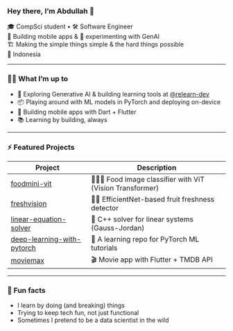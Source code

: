 ### Hey there, I’m Abdullah 👋

🎓 CompSci student • 🛠️ Software Engineer  
📱 Building mobile apps & 🤖 experimenting with GenAI  
🏗️ Making the simple things simple & the hard things possible  
📍 Indonesia

---

### 👨‍💻 What I’m up to
- 🔬 Exploring Generative AI & building learning tools at [@relearn-dev](https://github.com/relearn-dev)
- 📦 Playing around with ML models in PyTorch and deploying on-device
- 🚀 Building mobile apps with Dart + Flutter
- 📚 Learning by building, always

---

### ⚡ Featured Projects
| Project | Description |
|--------|-------------|
| [foodmini-vit](https://github.com/devdezzies/foodmini-vit) | 🍣🍕🥩 Food image classifier with ViT (Vision Transformer) |
| [freshvision](https://github.com/devdezzies/freshvision) | 🍌🍎 EfficientNet-based fruit freshness detector |
| [linear-equation-solver](https://github.com/devdezzies/linear-equation-solver) | 📐 C++ solver for linear systems (Gauss-Jordan) |
| [deep-learning-with-pytorch](https://github.com/devdezzies/deep-learning-with-pytorch) | 🧠 A learning repo for PyTorch ML tutorials |
| [moviemax](https://github.com/devdezzies/moviemax) | 🎬 Movie app with Flutter + TMDB API |

---

### 🌱 Fun facts
- I learn by doing (and breaking) things
- Trying to keep tech fun, not just functional
- Sometimes I pretend to be a data scientist in the wild
